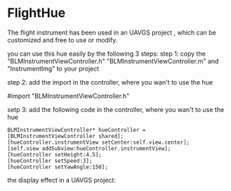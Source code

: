 # FlightHue
The flight instrument has been used in an UAVGS project , which can be customized and free to use or modify.

you can use this hue easily by the following 3 steps:
step 1:
copy the "BLMInstrumentViewController.h" "BLMInstrumentViewController.m" and "InstrumentImg" to your project

step 2:
add the import in the controller, where you wan't to use the hue
  
  #import "BLMInstrumentViewController.h"

setp 3:
add the following code in the controller, where you wan't to use the hue

    BLMInstrumentViewController* hueController = [BLMInstrumentViewController shared];
    [hueController.instrumentView setCenter:self.view.center];
    [self.view addSubview:hueController.instrumentView];
    [hueController setHeight:4.5];
    [hueController setSpeed:3];
    [hueController setYawAngle:150];
    
the display effect in a UAVGS project:

